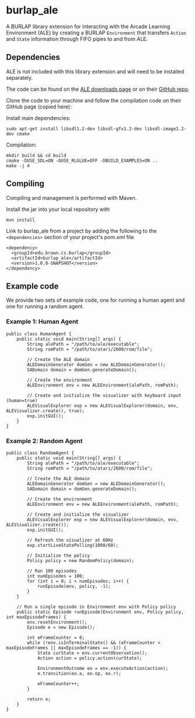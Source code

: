 # burlap_ale

A BURLAP library extension for interacting with the Arcade Learning Environment (ALE) by creating a BURLAP `Environment` that transfers `Action` and `State` information through FIFO pipes to and from ALE.

## Dependencies

ALE is not included with this library extension and will need to be installed separately.

The code can be found on the [ALE downloads page](http://www.arcadelearningenvironment.org/downloads/) or on their [GitHub repo](https://github.com/mgbellemare/Arcade-Learning-Environment).

Clone the code to your machine and follow the compilation code on their GitHub page (copied here):

Install main dependencies:
```
sudo apt-get install libsdl1.2-dev libsdl-gfx1.2-dev libsdl-image1.2-dev cmake
```

Compilation:

```
mkdir build && cd build
cmake -DUSE_SDL=ON -DUSE_RLGLUE=OFF -DBUILD_EXAMPLES=ON ..
make -j 4
```

## Compiling

Compiling and management is performed with Maven. 

Install the jar into your local repository with

```
mvn install
```

Link to burlap_ale from a project by adding the following to the `<dependencies>` section of your project's pom.xml file.

```
<dependency>
  <groupId>edu.brown.cs.burlap</groupId>
  <artifactId>burlap_ale</artifactId>
  <version>1.0.0-SNAPSHOT</version>
</dependency>
```


## Example code
We provide two sets of example code, one for running a human agent and one for running a random agent.

### Example 1: Human Agent
```
public class HumanAgent {
    public static void main(String[] args) {
        String alePath = "/path/to/ale/executable";
        String romPath = "/path/to/atari/2600/rom/file";

        // Create the ALE domain
        ALEDomainGenerator domGen = new ALEDomainGenerator();
        SADomain domain = domGen.generateDomain();

        // Create the environment
        ALEEnvironment env = new ALEEnvironment(alePath, romPath);

        // Create and initialize the visualizer with keyboard input (human=true)
        ALEVisualExplorer exp = new ALEVisualExplorer(domain, env, ALEVisualizer.create(), true);
        exp.initGUI();
    }
}
```

### Example 2: Random Agent
```
public class RandomAgent {
    public static void main(String[] args) {
        String alePath = "/path/to/ale/executable";
        String romPath = "/path/to/atari/2600/rom/file";

        // Create the ALE domain
        ALEDomainGenerator domGen = new ALEDomainGenerator();
        SADomain domain = domGen.generateDomain();
        
        // Create the environment
        ALEEnvironment env = new ALEEnvironment(alePath, romPath);
        
        // Create and initialize the visualizer
        ALEVisualExplorer exp = new ALEVisualExplorer(domain, env, ALEVisualizer.create());
        exp.initGUI();
        
        // Refresh the visualizer at 60Hz
        exp.startLiveStatePolling(1000/60);
        
        // Initialize the policy
        Policy policy = new RandomPolicy(domain);

        // Run 100 episodes
        int numEpisodes = 100;
        for (int i = 0; i < numEpisodes; i++) {
            runEpisode(env, policy, -1);
        }
    }

    // Run a single episode in Environment env with Policy policy
    public static Episode runEpisode(Environment env, Policy policy, int maxEpisodeFrames) {
        env.resetEnvironment();
        Episode e = new Episode();

        int eFrameCounter = 0;
        while (!env.isInTerminalState() && (eFrameCounter < maxEpisodeFrames || maxEpisodeFrames == -1)) {
            State curState = env.currentObservation();
            Action action = policy.action(curState);

            EnvironmentOutcome eo = env.executeAction(action);
            e.transition(eo.a, eo.op, eo.r);

            eFrameCounter++;
        }

        return e;
    }
}
```